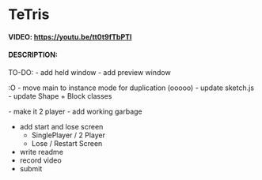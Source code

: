 # TeTris
#### VIDEO: https://youtu.be/tt0t9fTbPTI
#### DESCRIPTION:
 
TO-DO:
*-* add held window
*-* add preview window

:O
*-* move main to instance mode for duplication (ooooo)
    *-* update sketch.js
    - update Shape + Block classes

*-* make it 2 player
*-* add working garbage
- add start and lose screen
    - SinglePlayer / 2 Player
    - Lose / Restart Screen
- write readme
- record video
- submit